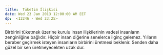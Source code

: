 ```yaml
---
title:  Tüketim İlişkisi
date: Wed 23 Jan 2013 12:00:00 AM EET 
dp:  <12246 - Wed 23:25>
---
```



Birbirini tüketmek üzerine kurulu insan ilişkilerinin vadesi
insanların zenginliğine bağlıdır. Hiçbir insan diğerine senelerce
ilginç gelemez. Yıllarını beraber geçirmek isteyen insanların
birbirini üretmesi beklenir. Senden daha güzel bir sen üretmeyecekten
uzak dur. 
